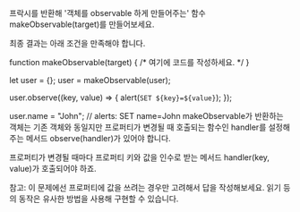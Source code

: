 프락시를 반환해 '객체를 observable 하게 만들어주는' 함수 makeObservable(target)를 만들어보세요.

최종 결과는 아래 조건을 만족해야 합니다.

function makeObservable(target) {
  /* 여기에 코드를 작성하세요. */
}

let user = {};
user = makeObservable(user);

user.observe((key, value) => {
  alert(`SET ${key}=${value}`);
});

user.name = "John"; // alerts: SET name=John
makeObservable가 반환하는 객체는 기존 객체와 동일지만 프로퍼티가 변경될 때 호출되는 함수인 handler를 설정해주는 메서드 observe(handler)가 있어야 합니다.

프로퍼티가 변경될 때마다 프로퍼티 키와 값을 인수로 받는 메서드 handler(key, value)가 호출되어야 하죠.

참고: 이 문제에선 프로퍼티에 값을 쓰려는 경우만 고려해서 답을 작성해보세요. 읽기 등의 동작은 유사한 방법을 사용해 구현할 수 있습니다.
